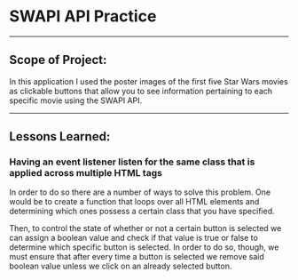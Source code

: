 # SWAPI API Practice

---

## Scope of Project:

In this application I used the poster images of the first five Star Wars movies as clickable buttons that allow you to see information pertaining to each specific movie using the SWAPI API.

---

## Lessons Learned:

### Having an event listener listen for the same class that is applied across multiple HTML tags

In order to do so there are a number of ways to solve this problem. One would be to create a function that loops over all HTML elements and determining which ones possess a certain class that you have specified.

Then, to control the state of whether or not a certain button is selected we can assign a boolean value and check if that value is true or false to determine which specific button is selected. In order to do so, though, we must ensure that after every time a button is selected we remove said boolean value unless we click on an already selected button.

